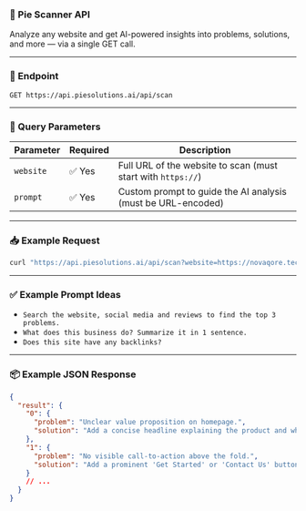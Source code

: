 ### 🧠 Pie Scanner API

Analyze any website and get AI-powered insights into problems, solutions, and more — via a single GET call.

---

### 🔗 Endpoint

```
GET https://api.piesolutions.ai/api/scan
```

---

### 🧾 Query Parameters

| Parameter | Required | Description                                                  |
| --------- | -------- | ------------------------------------------------------------ |
| `website` | ✅ Yes    | Full URL of the website to scan (must start with `https://`) |
| `prompt`  | ✅ Yes    | Custom prompt to guide the AI analysis (must be URL-encoded) |

---

### 📥 Example Request

```bash
curl "https://api.piesolutions.ai/api/scan?website=https://novaqore.tech&prompt=what%20do%20they%20do"
```

---

### ✅ Example Prompt Ideas

* `Search the website, social media and reviews to find the top 3 problems.`
* `What does this business do? Summarize it in 1 sentence.`
* `Does this site have any backlinks?`

---

### 📦 Example JSON Response

```json
{
  "result": {
    "0": {
      "problem": "Unclear value proposition on homepage.",
      "solution": "Add a concise headline explaining the product and who it helps."
    },
    "1": {
      "problem": "No visible call-to-action above the fold.",
      "solution": "Add a prominent 'Get Started' or 'Contact Us' button in the header."
    }
    // ...
  }
}
```
